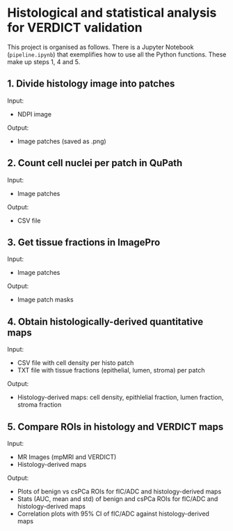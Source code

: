 # Histological and statistical analysis for VERDICT validation

This project is organised as follows. There is a Jupyter Notebook (```pipeline.ipynb```) that exemplifies how to use all the Python functions. These make up steps 1, 4 and 5. 

## 1. Divide histology image into patches

Input: 
- NDPI image

Output: 
- Image patches (saved as .png)

## 2. Count cell nuclei per patch in QuPath

Input: 
- Image patches

Output:
- CSV file 

## 3. Get tissue fractions in ImagePro

Input:
- Image patches

Output:
- Image patch masks

## 4. Obtain histologically-derived quantitative maps

Input:
- CSV file with cell density per histo patch
- TXT file with tissue fractions (epithelial, lumen, stroma) per patch

Output:
- Histology-derived maps: cell density, epithlelial fraction, lumen fraction, stroma fraction

## 5. Compare ROIs in histology and VERDICT maps

Input:
- MR Images (mpMRI and VERDICT)
- Histology-derived maps

Output:
- Plots of benign vs csPCa ROIs for fIC/ADC and histology-derived maps
- Stats (AUC, mean and std) of benign and csPCa ROIs for fIC/ADC and histology-derived maps
- Correlation plots with 95% CI of fIC/ADC against histology-derived maps

